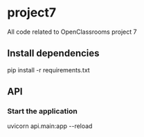 # project7
All code related to OpenClassrooms project 7

## Install dependencies
pip install -r requirements.txt 

## API

### Start the application
uvicorn api.main:app --reload
